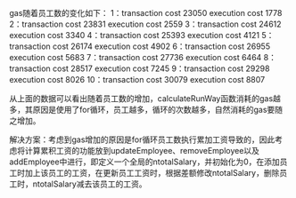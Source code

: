 gas随着员工数的变化如下：
1：transaction cost 	 23050
   execution cost 	   1778
2：transaction cost 	 23831
   execution cost 	   2559
3：transaction cost 	 24612
   execution cost 	   3340
4：transaction cost 	 25393
   execution cost 	   4121
5：transaction cost 	 26174
   execution cost 	   4902
6：transaction cost 	 26955
   execution cost 	   5683
7：transaction cost 	 27736
   execution cost 	   6464
8：transaction cost 	 28517
   execution cost 	   7245
9：transaction cost 	 29298
   execution cost 	   8026
10：transaction cost  30079
   execution cost 	   8807
 
从上面的数据可以看出随着员工数的增加，calculateRunWay函数消耗的gas越多，其原因是使用了for循环，员工越多，循环的次数越多，自然消耗的gas要随之增加。

解决方案：考虑到gas增加的原因是for循环员工数执行累加工资导致的，因此考虑将计算累积工资的功能放到updateEmployee、removeEmployee以及addEmployee中进行，即定义一个全局的ntotalSalary，并初始化为0，在添加员工时加上该员工的工资，在更新员工工资时，根据差额修改ntotalSalary，删除员工时，ntotalSalary减去该员工的工资。
